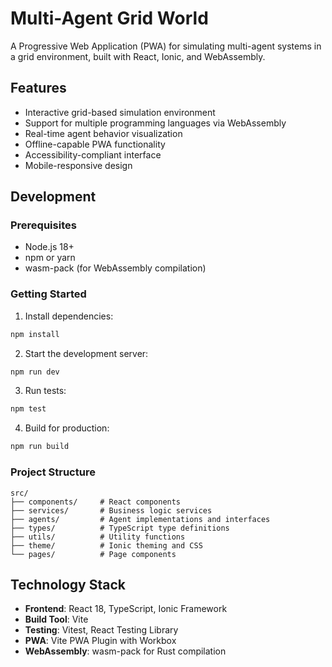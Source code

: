 # Multi-Agent Grid World

A Progressive Web Application (PWA) for simulating multi-agent systems in a grid environment, built with React, Ionic, and WebAssembly.

## Features

- Interactive grid-based simulation environment
- Support for multiple programming languages via WebAssembly
- Real-time agent behavior visualization
- Offline-capable PWA functionality
- Accessibility-compliant interface
- Mobile-responsive design

## Development

### Prerequisites

- Node.js 18+ 
- npm or yarn
- wasm-pack (for WebAssembly compilation)

### Getting Started

1. Install dependencies:
```bash
npm install
```

2. Start the development server:
```bash
npm run dev
```

3. Run tests:
```bash
npm test
```

4. Build for production:
```bash
npm run build
```

### Project Structure

```
src/
├── components/     # React components
├── services/       # Business logic services
├── agents/         # Agent implementations and interfaces
├── types/          # TypeScript type definitions
├── utils/          # Utility functions
├── theme/          # Ionic theming and CSS
└── pages/          # Page components
```

## Technology Stack

- **Frontend**: React 18, TypeScript, Ionic Framework
- **Build Tool**: Vite
- **Testing**: Vitest, React Testing Library
- **PWA**: Vite PWA Plugin with Workbox
- **WebAssembly**: wasm-pack for Rust compilation